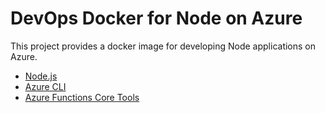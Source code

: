 # DevOps Docker for Node on Azure

This project provides a docker image for developing Node applications on Azure.

- [Node.js][nodejs]
- [Azure CLI][az-cli]
- [Azure Functions Core Tools][az-func-tools]

[nodejs]: https://nodejs.org/en/
[az-cli]: https://docs.microsoft.com/en-us/cli/azure/install-azure-cli
[az-func-tools]: https://docs.microsoft.com/en-us/azure/azure-functions/functions-run-local?tabs=linux%2Ccsharp%2Cbash
